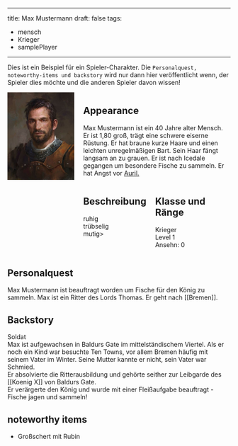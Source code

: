 
---
title: Max Mustermann
draft: false
tags:
  - mensch
  - Krieger
  - samplePlayer
---

Dies ist ein Beispiel für ein Spieler-Charakter. Die ```Personalquest, noteworthy-items und backstory``` wird nur dann hier veröffentlicht wenn, der Spieler dies möchte und die anderen Spieler davon wissen! 

<div style="display: flex; align-items: start;">
  <img src="../images/862421d9b2f00ab5705467ca4f66b3b6.jpg" alt="Descriptive text for the image" style="width: 30%; height: auto;"/>
  <div style="margin-left: 20px; flex-grow: 1;">
    <h2>Appearance</h2>
    <p>Max Mustermann ist ein 40 Jahre alter Mensch. Er ist 1,80 groß, trägt eine schwere eiserne Rüstung. Er hat braune kurze Haare und einen leichten unregelmäßigen Bart. Sein Haar fängt langsam an zu grauen. Er ist nach Icedale gegangen um besondere Fische zu sammeln. Er hat Angst vor <a href="https://icedale.pages.dev/NPCs/Auril">Auril.</a></p>
    <div style="display: flex; justify-content: space-between;">
      <div style="flex-grow: 1; margin-right: 20px;">
        <h2>Beschreibung</h2>
        <p>ruhig<br>trübselig<br>mutig></p>
      </div>
      <div style="flex-grow: 1;">
        <h2>Klasse und Ränge</h2>
        <p>Krieger<br>
        Level 1<br>
        Ansehn: 0</p>
      </div>
    </div>
  </div>
</div>



## Personalquest
Max Mustermann ist beauftragt worden um Fische für den König zu sammeln. 
Max ist ein Ritter des Lords Thomas. Er geht nach [[Bremen]].
## Backstory
Soldat <br>
Max ist aufgewachsen in Baldurs Gate im mittelständischem Viertel. Als er noch ein Kind war besuchte Ten Towns, vor allem Bremen häufig mit seinem Vater im Winter. Seine Mutter kannte er nicht, sein Vater war Schmied.<br>
Er absolvierte die Ritterausbildung und gehörte seither zur Leibgarde des [[Koenig X]] von Baldurs Gate. <br>
Er verärgerte den König und wurde mit einer Fleißaufgabe beauftragt - Fische jagen und sammeln!

## noteworthy items

- Großschert mit Rubin 




